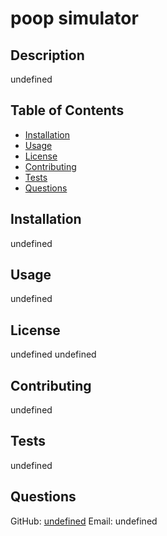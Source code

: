
  # poop simulator
  
  ## Description
  undefined
  
  ## Table of Contents
  - [Installation](#installation)
  - [Usage](#usage)
  - [License](#license)
  - [Contributing](#contributing)
  - [Tests](#tests)
  - [Questions](#questions)
  
  ## Installation
  undefined
  
  ## Usage
  undefined
  
  ## License
  undefined
  undefined
  
  ## Contributing
  undefined
  
  ## Tests
  undefined
  
  ## Questions
  GitHub: [undefined](https://github.com/undefined)
  Email: undefined
      